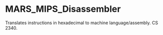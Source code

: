 # MARS_MIPS_Disassembler
Translates instructions in hexadecimal to machine language/assembly. CS 2340.
